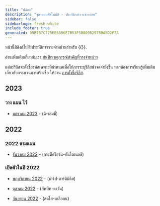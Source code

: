 ```yaml
---
title: "ปล่อย"
description: "ชุดระบบอัตโนมัติ - ประวัติการวางจําหน่าย"
sidebar: false
sidebarlogo: fresh-white
include_footer: true
generated: 05B767C775EE6396E7B53F5B000B257BBA5D2F7A
---
```


หน้านี้มีลิงก์ไปยังประวัติการวางจําหน่ายสําหรับ {{<product-name>}}.

อ่านเพิ่มเติมเกี่ยวกับเรา [บันทึกเหตุการณ์สําคัญที่วางจําหน่าย](/th/releases/milestones)

แต่ละรีลีสจะตั้งชื่อรหัสเฉพาะที่กําหนดเพื่อให้การระบุรีลีสน่าจดจํายิ่งขึ้น หากต้องการเรียนรู้เพิ่มเติมเกี่ยวกับกระบวนการสร้างชื่อ ให้อ่าน [การตั้งชื่อรีลีส](/th/releases/naming).

## 2023

### วาง แผน ไว้

- [มกราคม 2023](/th/releases/january-2023) - (ดี-เอมมี่)

## 2022

### 2022 ตามแผน

- [ธันวาคม 2022](/th/releases/december-2022) - (กระตือรือร้น-อันโตเนลลี)

### เปิดตัวในปี 2022

- [พฤศจิกายน 2022](/th/releases/november-2022) - (ชาร์ป-อาร์คิมิดีส)

- [ตุลาคม 2022](/th/releases/october-2022) - (อัพบีท-ดาวัน)

- [กันยายน 2022](/th/releases/september-2022) - (สดใส-เอลีออน)
